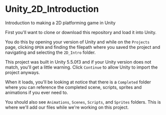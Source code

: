 # Unity_2D_Introduction
Introduction to making a 2D platforming game in Unity

First you'll want to clone or download this repository and load it into Unity.

You do this by opening your version of Unity and while on the `Projects` page, clicking `OPEN` and finding the filepath where you saved the project and navigating and selecting the `2D_Intro` folder.

This project was built in Unity 5.5.0f3 and if your Unity version does not match, you'll get a little warning. Click `Continue` to allow Unity to import the project anyways. 

When it loads, you'll be looking at notice that there is a `Completed` folder where you can reference the completed scene, scripts, sprites and animations if you ever need to. 

You should also see `Animations`, `Scenes`, `Scripts`, and `Sprites` folders. This is where we'll add our files while we're working on this project. 

